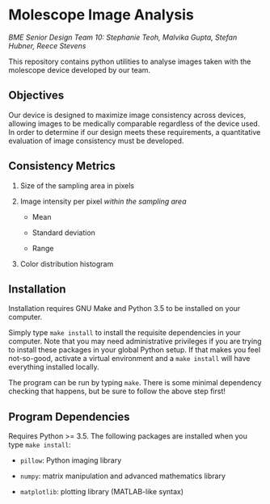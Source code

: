 # Molescope Image Analysis

*BME Senior Design Team 10: Stephanie Teoh, Malvika Gupta, Stefan Hubner,
Reece Stevens*

This repository contains python utilities to analyse images taken with the
molescope device developed by our team.

## Objectives

Our device is designed to maximize image consistency across devices, allowing
images to be medically comparable regardless of the device used. In order to
determine if our design meets these requirements, a quantitative evaluation of
image consistency must be developed.

## Consistency Metrics

1. Size of the sampling area in pixels

2. Image intensity per pixel *within the sampling area*

    - Mean

    - Standard deviation

    - Range

3. Color distribution histogram

## Installation

Installation requires GNU Make and Python 3.5 to be installed on your computer.

Simply type `make install` to install the requisite dependencies in your
computer. Note that you may need administrative privileges if you are trying to
install these packages in your global Python setup. If that makes you feel
not-so-good, activate a virtual environment and a `make install` will have
everything installed locally.

The program can be run by typing `make`. There is some minimal dependency
checking that happens, but be sure to follow the above step first!

## Program Dependencies

Requires Python >= 3.5. The following packages are installed when you type
`make install`:

- `pillow`: Python imaging library

- `numpy`: matrix manipulation and advanced mathematics library

- `matplotlib`: plotting library (MATLAB-like syntax)
